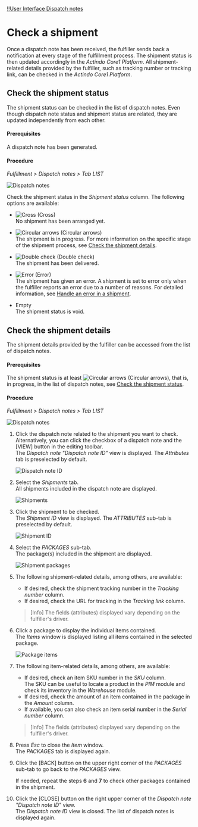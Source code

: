 [!!User Interface Dispatch notes](../UserInterface/01a_List.md)


# Check a shipment

Once a dispatch note has been received, the fulfiller sends back a notification at every stage of the fulfillment process. The shipment status is then updated accordingly in the *Actindo Core1 Platform*. All shipment-related details provided by the fulfiller, such as tracking number or tracking link, can be checked in the *Actindo Core1 Platform*.  


## Check the shipment status

The shipment status can be checked in the list of dispatch notes. Even though dispatch note status and shipment status are related, they are updated independently from each other.

#### Prerequisites

A dispatch note has been generated. 

#### Procedure

*Fulfillment > Dispatch notes > Tab LIST*

![Dispatch notes](../../Assets/Screenshots/Fulfillment/DispatchNotes/DispatchNotes.png "[Dispatch notes]")

Check the shipment status in the *Shipment status* column. The following options are available:
  - ![Cross](../../Assets/Icons/Cross02.png "[Cross]") (Cross)   
    No shipment has been arranged yet.  

  - ![Circular arrows](../../Assets/Icons/CircularArrows.png "[Circular arrows]") (Circular arrows)   
    The shipment is in progress. For more information on the specific stage of the shipment process, see [Check the shipment details](#check-the-shipment-details). 

  - ![Double check](../../Assets/Icons/DoubleCheck.png "[Double check]") (Double check)    
  	The shipment has been delivered.

  - ![Error](../../Assets/Icons/Warning02.png "[Error]") (Error)    
    The shipment has given an error. A shipment is set to error only when the fulfiller reports an error due to a number of reasons. For detailed information, see [Handle an error in a shipment](../Troubleshooting/01_HandleErrorShipment.md). 

  - Empty  
    The shipment status is void.


## Check the shipment details

The shipment details provided by the fulfiller can be accessed from the list of dispatch notes. 

#### Prerequisites

The shipment status is at least ![Circular arrows](../../Assets/Icons/CircularArrows.png "[Circular arrows]") (Circular arrows), that is, in progress, in the list of dispatch notes, see [Check the shipment status](#check-the-shipment-status).

#### Procedure

*Fulfillment > Dispatch notes > Tab LIST*

![Dispatch notes](../../Assets/Screenshots/Fulfillment/DispatchNotes/DispatchNotes.png "[Dispatch notes]")

1. Click the dispatch note related to the shipment you want to check. Alternatively, you can click the checkbox of a dispatch note and the [VIEW] button in the editing toolbar.  
    The *Dispatch note "Dispatch note ID"* view is displayed. The *Attributes* tab is preselected by default.

    ![Dispatch note ID](../../Assets/Screenshots/Fulfillment/DispatchNotes/DispatchNoteAttributes.png "[Dispatch note ID]")

2. Select the *Shipments* tab.  
    All shipments included in the dispatch note are displayed.

    ![Shipments](../../Assets/Screenshots/Fulfillment/DispatchNotes/DispatchNoteShipments.png "[Shipments]")

3. Click the shipment to be checked.  
    The *Shipment ID* view is displayed. The *ATTRIBUTES* sub-tab is preselected by default.

    ![Shipment ID](../../Assets/Screenshots/Fulfillment/DispatchNotes/ShipmentsAttributesAttributes.png "[Shipment ID]")

4. Select the *PACKAGES* sub-tab.  
    The package(s) included in the shipment are displayed. 

    ![Shipment packages](../../Assets/Screenshots/Fulfillment/DispatchNotes/ShipmentsPackages.png "[Shipment packages]")

5. The following shipment-related details, among others, are available:   
    - If desired, check the shipment tracking number in the *Tracking number* column.
    - If desired, check the URL for tracking in the *Tracking link* column.  

    > [Info] The fields (attributes) displayed vary depending on the fulfiller's driver.  
    
6. Click a package to display the individual items contained.  
    The *Items* window is displayed listing all items contained in the selected package.  
  
   ![Package items](../../Assets/Screenshots/Fulfillment/DispatchNotes/Items.png "[Package items]")

7. The following item-related details, among others, are available: 
    - If desired, check an item SKU number in the *SKU* column.  
      The SKU can be useful to locate a product in the *PIM* module and check its inventory in the *Warehouse* module.
    - If desired, check the amount of an item contained in the package in the *Amount* column.
    - If available, you can also check an item serial number in the *Serial number* column.

    > [Info] The fields (attributes) displayed vary depending on the fulfiller's driver.  

8. Press *Esc* to close the *Item* window.  
  The *PACKAGES* tab is displayed again.

[comment]: <> (Kein CLOSE oder CANCEL button in Items Fenster. Bug?)

9. Click the [BACK] button on the upper right corner of the *PACKAGES* sub-tab to go back to the *PACKAGES* view.

    If needed, repeat the steps **6** and **7** to check other packages contained in the shipment. 

10. Click the [CLOSE] button on the right upper corner of the *Dispatch note "Dispatch note ID"* view.  
    The *Dispatch note ID* view is closed. The list of dispatch notes is displayed again.
